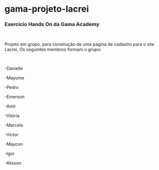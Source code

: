 # gama-projeto-lacrei

<h3>Exercício Hands On da Gama Academy</h3>
<br>
<p>Projeto em grupo, para construção de uma página de cadastro para o site Lacrei,  Os seguintes membros formam o grupo: </p>
<br>

-Danielle

-Mayume

-Pedro

-Emerson

-Amir

-Vitória

-Marcelo

-Victor

-Maycon

-Igor

-Alisson

